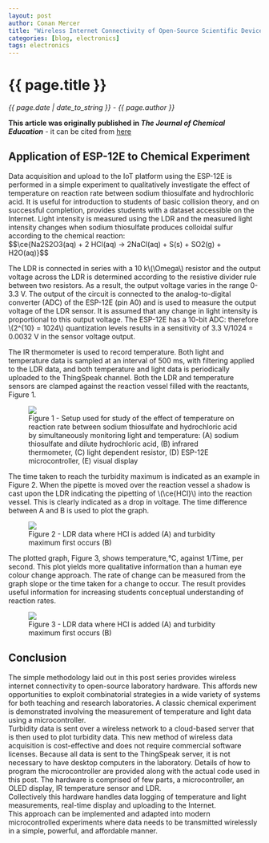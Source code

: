 ```yaml
---
layout: post
author: Conan Mercer
title: "Wireless Internet Connectivity of Open-Source Scientific Devices - Part 3"
categories: [blog, electronics]
tags: electronics
---
```


<div class="post-paragraph">
  <h1>{{ page.title }}</h1>
  <p><i>{{ page.date | date_to_string }} - {{ page.author }}</i></p>
  <b>This article was originally published in <i>The Journal of Chemical Education</i></b> - it can be cited from <a href="https://doi.org/10.1021/acs.jchemed.8b00200" target="_blank">here</a>

<script src="https://polyfill.io/v3/polyfill.min.js?features=es6"></script>
<script id="MathJax-script" async
          src="https://cdn.jsdelivr.net/npm/mathjax@3/es5/tex-mml-chtml.js">
</script>

<h2>Application of ESP-12E to Chemical Experiment</h2>
  <p>
  Data acquisition and upload to the IoT platform using the ESP-12E is performed in a simple experiment to qualitatively investigate the effect of temperature on reaction rate between sodium thiosulfate and hydrochloric acid. It is useful for introduction to students of basic collision theory, and on successful completion, provides students with a dataset accessible on the Internet. Light intensity is measured using the LDR and the measured light intensity changes when sodium thiosulfate produces colloidal sulfur according to the chemical reaction:

<br>
$$\ce{Na2S2O3(aq) + 2 HCl(aq) -> 2NaCl(aq) + S(s) + SO2(g) + H2O(aq)}$$
<br>

<p>
The LDR is connected in series with a 10 k\(\Omega\) resistor and the output voltage across the LDR is determined according to the resistive divider rule between two resistors. As a result, the output voltage varies in the range 0-3.3 V. The output of the circuit is connected to the analog-to-digital converter (ADC) of the ESP-12E (pin A0) and is used to measure the output voltage of the LDR sensor. It is assumed that any change in light intensity is proportional to this output voltage. The ESP-12E has a 10-bit ADC: therefore \(2^{10} = 1024\) quantization levels results in a sensitivity of 3.3 V/1024 = 0.0032 V in the sensor voltage output. 
</p>
<p>
The IR thermometer is used to record temperature. Both light and temperature data is sampled at an interval of 500 ms, with filtering applied to the LDR data, and both temperature and light data is periodically uploaded to the ThingSpeak channel. Both the LDR and temperature sensors are clamped against the reaction vessel filled with the reactants, Figure 1. 
</p>

  <figure>
  <img src="{{site.baseurl}}/assets/minified/images/wireless/Diagram.png">
  <figcaption>Figure 1 - Setup used for study of the effect of temperature on reaction rate between sodium thiosulfate and hydrochloric acid by simultaneously monitoring light and temperature: (A) sodium thiosulfate and dilute hydrochloric acid, (B) infrared thermometer, (C) light dependent resistor, (D) ESP-12E microcontroller, (E) visual display </figcaption>
  </figure>

<p>
The time taken to reach the turbidity maximum is indicated as an example in Figure 2. When the pipette is moved over the reaction vessel a shadow is cast upon the LDR indicating the pipetting of \(\ce{HCl}\) into the reaction vessel. This is clearly indicated as a drop in voltage. The time difference between A and B is used to plot the graph.
</p>

  <figure>
  <img src="{{site.baseurl}}/assets/minified/images/wireless/ldrdata.png">
  <figcaption>Figure 2 - LDR data where HCl is added (A) and turbidity maximum first occurs (B) </figcaption>
  </figure>

<p>
The plotted graph, Figure 3, shows temperature,°C, against 1/Time, per second. This plot yields more qualitative information than a human eye colour change approach. The rate of change can be measured from the graph slope or the time taken for a change to occur. The result provides useful information for increasing students conceptual understanding of reaction rates.
</p>

  <figure>
  <img src="{{site.baseurl}}/assets/minified/images/wireless/effect.png">
  <figcaption>Figure 3 - LDR data where HCl is added (A) and turbidity maximum first occurs (B) </figcaption>
  </figure>

<h2>Conclusion</h2>
<p>
The simple methodology laid out in this post series provides wireless internet connectivity to open-source laboratory hardware. This affords new opportunities to exploit combinatorial strategies in a wide variety of systems for both teaching and research laboratories. A classic chemical experiment is demonstrated involving the measurement of temperature and light data using a microcontroller. 
<br>
Turbidity data is sent over a wireless network to a cloud-based server that is then used to plot turbidity data. This new method of wireless data acquisition is cost-effective and does not require commercial software licenses. Because all data is sent to the ThingSpeak server, it is not necessary to have desktop computers in the laboratory. Details of how to program the microcontroller are provided along with the actual code used in this post. The hardware is comprised of few parts, a microcontroller, an OLED display, IR temperature sensor and LDR. 
<br>
Collectively this hardware handles data logging of temperature and light measurements, real-time display and uploading to the Internet. 
<br>
This approach can be implemented and adapted into modern microcontrolled experiments where data needs to be transmitted wirelessly in a simple, powerful, and affordable manner.
</p>